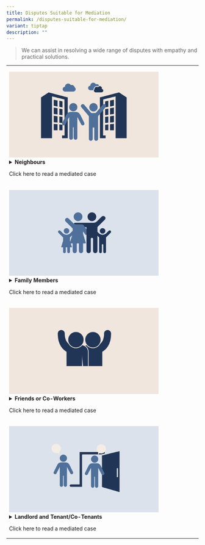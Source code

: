 ```yaml
---
title: Disputes Suitable for Mediation
permalink: /disputes-suitable-for-mediation/
variant: tiptap
description: ""
---
```

<blockquote>
<p>We can assist in resolving a wide range of disputes with empathy and practical
solutions.</p>
</blockquote>
<p></p>
<table style="minWidth: 75px">
<colgroup>
<col>
<col>
<col>
</colgroup>
<tbody>
<tr>
<td rowspan="1" colspan="3">
<p></p>
<div class="isomer-image-wrapper">
<img style="width: 80%;" height="auto" width="100%" alt="" src="/images/Web Revamp pics/WEB GRAPHICS/Neighbours_2.png">
</div>
<div data-type="detailGroup" class="isomer-accordion-group isomer-accordion isomer-accordion-white">
<details class="isomer-details">
<summary><strong>Neighbours</strong>
</summary>
<div data-type="detailsContent" class="isomer-details-content">
<ul data-tight="true" class="tight">
<li>
<p>Air-con condensation</p>
</li>
<li>
<p>Animal related issues</p>
</li>
<li>
<p>Cigarette smoke</p>
</li>
<li>
<p>Dripping of water</p>
</li>
<li>
<p>Encroachment into property</p>
</li>
<li>
<p>Harassment (must be deemed by Police as non-arrest able)</p>
</li>
<li>
<p>Interfering with property</p>
</li>
<li>
<p>Littering</p>
</li>
<li>
<p>Noise disturbance from activities outside of lodging</p>
</li>
<li>
<p>Noise disturbance from activities within lodging</p>
</li>
<li>
<p>Obstruction of common corridor</p>
</li>
<li>
<p>Online falsehood</p>
</li>
<li>
<p>Online harassment (must be deemed by Police as non-arrestable)</p>
</li>
<li>
<p>Religious practices</p>
</li>
<li>
<p>Smell</p>
</li>
<li>
<p>Smoke</p>
</li>
<li>
<p>Surveillance and privacy issues</p>
</li>
<li>
<p>Trespassing</p>
</li>
<li>
<p>Unacceptable conduct</p>
</li>
<li>
<p>Vibrations</p>
</li>
<li>
<p>Wet laundry</p>
</li>
</ul>
</div>
</details>
</div>
<p>Click here to read a mediated case</p>
</td>
</tr>
<tr>
<td rowspan="1" colspan="3">
<p></p>
<div class="isomer-image-wrapper">
<img style="width: 80%;" height="auto" width="100%" alt="" src="/images/Web Revamp pics/WEB GRAPHICS/Family_1.png">
</div>
<div data-type="detailGroup" class="isomer-accordion-group isomer-accordion isomer-accordion-white">
<details class="isomer-details">
<summary><strong>Family Members</strong>
</summary>
<div data-type="detailsContent" class="isomer-details-content">
<ul data-tight="true" class="tight">
<li>
<p><strong>Access to elderly parents</strong>
</p>
</li>
<li>
<p><strong>Access to other family members</strong>
</p>
</li>
<li>
<p><strong>Care and maintenance of elderly parents</strong>
</p>
</li>
<li>
<p><strong>Care and maintenance of other family members</strong>
</p>
</li>
<li>
<p><strong>Disagreement on living arrangements</strong>
</p>
</li>
<li>
<p><strong>Harassment <em>(must be deemed by Police as non-arrestable)</em></strong>
</p>
</li>
<li>
<p><strong>Interest free monetary matters <em>(for amount less than $5000)</em></strong>
</p>
</li>
<li>
<p><strong>Online falsehood</strong>
</p>
</li>
<li>
<p><strong>Online harassment <em>(must be deemed by Police as non-arrestable)</em></strong>
</p>
</li>
<li>
<p><strong>Unacceptable conduct</strong>
</p>
</li>
</ul>
<hr>
</div>
</details>
</div>
<p>Click here to read a mediated case</p>
</td>
</tr>
<tr>
<td rowspan="1" colspan="3">
<p></p>
<div class="isomer-image-wrapper">
<img style="width: 80%;" height="auto" width="100%" alt="" src="/images/Web Revamp pics/WEB GRAPHICS/Friends_1.png">
</div>
<div data-type="detailGroup" class="isomer-accordion-group isomer-accordion isomer-accordion-white">
<details class="isomer-details">
<summary><strong>Friends or Co-Workers</strong>
</summary>
<div data-type="detailsContent" class="isomer-details-content">
<ul data-tight="true" class="tight">
<li>
<p><strong>Harassment <em>(must be deemed by Police as non-arrestable)</em></strong>
</p>
</li>
<li>
<p><strong>Interest free monetary matters <em>(for amount less than $5000)</em></strong>
</p>
</li>
<li>
<p><strong>Online falsehood</strong>
</p>
</li>
<li>
<p><strong>Online harassment <em>(must be deemed by Police as non-arrestable)</em></strong>
</p>
</li>
<li>
<p><strong>Unacceptable conduct</strong>
</p>
</li>
</ul>
</div>
</details>
</div>
<p>Click here to read a mediated case</p>
</td>
</tr>
<tr>
<td rowspan="1" colspan="3">
<p></p>
<div class="isomer-image-wrapper">
<img style="width: 80%;" height="auto" width="100%" alt="" src="/images/Web Revamp pics/WEB GRAPHICS/Landlord_1.png">
</div>
<div data-type="detailGroup" class="isomer-accordion-group isomer-accordion isomer-accordion-white">
<details class="isomer-details">
<summary><strong>Landlord and Tenant/Co-Tenants</strong>
</summary>
<div data-type="detailsContent" class="isomer-details-content">
<p><strong>Non-contractual matters regarding living arrangements and includes:</strong>
</p>
<ul data-tight="true" class="tight">
<li>
<p><strong>Damage to property</strong>
</p>
</li>
<li>
<p><strong>Disagreement on living arrangements</strong>
</p>
</li>
<li>
<p><strong>Harassment <em>(must be deemed by Police as non-arrestable)</em></strong>
</p>
</li>
<li>
<p><strong>Interest free monetary matters <em>(for amount less than $5000)</em></strong>
</p>
</li>
<li>
<p><strong>Online falsehood</strong>
</p>
</li>
<li>
<p><strong>Online harassment <em>(must be deemed by Police as non-arrestable)</em></strong>
</p>
</li>
<li>
<p><strong>Payment of miscellaneous expenses</strong>
</p>
</li>
<li>
<p><strong>Problems with rented property</strong>
</p>
</li>
<li>
<p><strong>Unacceptable conduct</strong>
</p>
</li>
</ul>
</div>
</details>
</div>
<p>Click here to read a mediated case</p>
</td>
</tr>
</tbody>
</table>
<p></p>
<p></p>
<p></p>
<p></p>
<p></p>